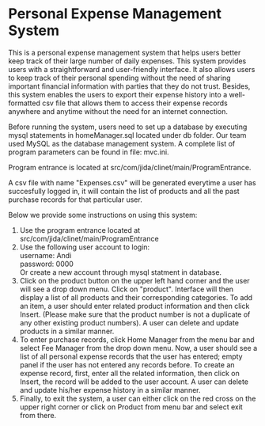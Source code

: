 Personal Expense Management System
===================
This is a personal expense management system that helps users better keep track of their large number of daily expenses. This system provides users with a straightforward and user-friendly interface. It also allows users to keep track of their personal spending without the need of sharing important financial information with parties that they do not trust. Besides, this system enables the users to export their expense history into a well-formatted csv file that allows them to access their expense records anywhere and anytime without the need for an internet connection.  

Before running the system, users need to set up a database by executing mysql statements in homeManager.sql located under db folder. Our team used MySQL as the database management system. A complete list of program parameters can be found in file: mvc.ini. 

Program entrance is located at src/com/jida/clinet/main/ProgramEntrance.

A csv file with name "Expenses.csv" will be generated everytime a user has succesfully logged in, it will contain the list of products and all the past purchase records for that particular user. 

Below we provide some instructions on using this system:

1. Use the program entrance located at src/com/jida/clinet/main/ProgramEntrance
2. Use the following user account to login:   
      username: Andi  
      password: 0000  
   Or create a new account through mysql statment in database. 
3. Click on the product button on the upper left hand corner and the user will see a drop down menu. Click on "product". Interface will then display a list of all products and their corresponding categories. To add an item, a user should enter related product information and then click Insert. (Please make sure that the product number is not a duplicate of any other existing product numbers). A user can delete and update products in a similar manner. 
4. To enter purchase records, click Home Manager from the menu bar and select Fee Manager from the drop down menu. Now, a user should see a list of all personal expense records that the user has entered; empty panel if the user has not entered any records before. To create an expense record, first, enter all the related information, then click on Insert, the record will be added to the user account. A user can delete and update his/her expense history in a similar manner. 
5. Finally, to exit the system, a user can either click on the red cross on the upper right corner or click on Product from menu bar and select exit from there.
